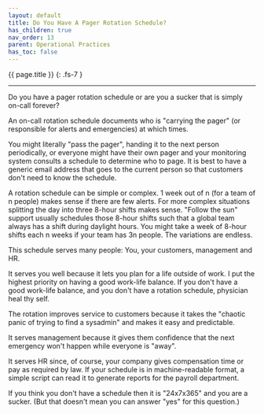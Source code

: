 ```yaml
---
layout: default
title: Do You Have A Pager Rotation Schedule?
has_children: true
nav_order: 13
parent: Operational Practices
has_toc: false
---
```


{{ page.title }}
{: .fs-7 }

---

Do you have a pager rotation schedule or are you a sucker that is simply
on-call forever?

An on-call rotation schedule documents who is "carrying the pager" (or
responsible for alerts and emergencies) at which times.

You might literally "pass the pager", handing it to the next person
periodically, or everyone might have their own pager and your monitoring
system consults a schedule to determine who to page. It is best to have
a generic email address that goes to the current person so that
customers don't need to know the schedule.

A rotation schedule can be simple or complex. 1 week out of n (for a
team of n people) makes sense if there are few alerts. For more complex
situations splitting the day into three 8-hour shifts makes sense.
"Follow the sun" support usually schedules those 8-hour shifts such that
a global team always has a shift during daylight hours. You might take a
week of 8-hour shifts each n weeks if your team has 3n people. The
variations are endless.

This schedule serves many people: You, your customers, management and
HR.

It serves you well because it lets you plan for a life outside of work.
I put the highest priority on having a good work-life balance. If you
don't have a good work-life balance, and you don't have a rotation
schedule, physician heal thy self.

The rotation improves service to customers because it takes the "chaotic
panic of trying to find a sysadmin" and makes it easy and predictable.

It serves management because it gives them confidence that the next
emergency won't happen while everyone is "away".

It serves HR since, of course, your company gives compensation time or
pay as required by law. If your schedule is in machine-readable format,
a simple script can read it to generate reports for the payroll
department.

If you think you don't have a schedule then it is "24x7x365" and you are
a sucker. (But that doesn't mean you can answer "yes" for this
question.)
